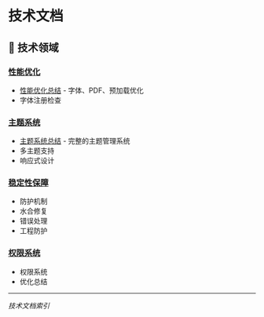 # 技术文档

## 🔧 技术领域

### [性能优化](performance/)
- [性能优化总结](performance/performance_optimization.md) - 字体、PDF、预加载优化
- 字体注册检查

### [主题系统](theme/)
- [主题系统总结](theme/theme_system.md) - 完整的主题管理系统
- 多主题支持
- 响应式设计

### [稳定性保障](stability/)
- 防护机制
- 水合修复
- 错误处理
- 工程防护

### [权限系统](permissions/)
- 权限系统
- 优化总结

---

*技术文档索引*
